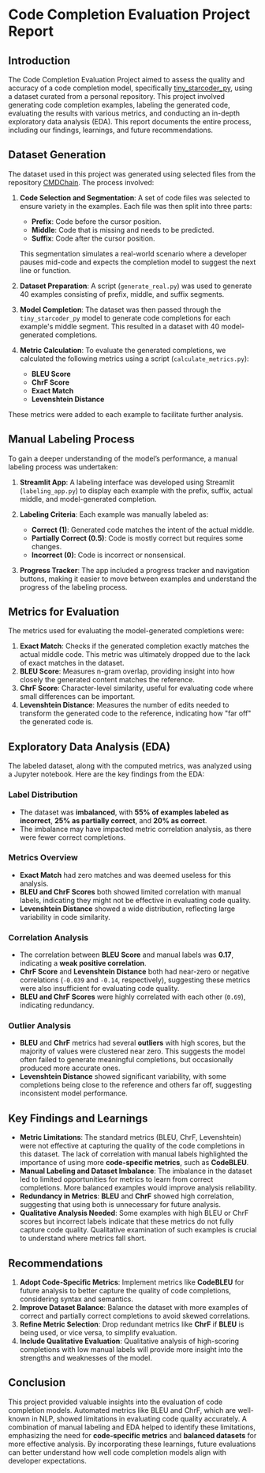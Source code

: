 # Code Completion Evaluation Project Report

## Introduction

The Code Completion Evaluation Project aimed to assess the quality and accuracy of a code completion model, specifically [tiny_starcoder_py](https://huggingface.co/bigcode/tiny_starcoder_py), using a dataset curated from a personal repository. This project involved generating code completion examples, labeling the generated code, evaluating the results with various metrics, and conducting an in-depth exploratory data analysis (EDA). This report documents the entire process, including our findings, learnings, and future recommendations.

## Dataset Generation

The dataset used in this project was generated using selected files from the repository [CMDChain](https://github.com/mvishiu11/CMDChain). The process involved:

1. **Code Selection and Segmentation**: A set of code files was selected to ensure variety in the examples. Each file was then split into three parts:
   - **Prefix**: Code before the cursor position.
   - **Middle**: Code that is missing and needs to be predicted.
   - **Suffix**: Code after the cursor position.

   This segmentation simulates a real-world scenario where a developer pauses mid-code and expects the completion model to suggest the next line or function.

2. **Dataset Preparation**: A script (`generate_real.py`) was used to generate 40 examples consisting of prefix, middle, and suffix segments.

3. **Model Completion**: The dataset was then passed through the `tiny_starcoder_py` model to generate code completions for each example's middle segment. This resulted in a dataset with 40 model-generated completions.

4. **Metric Calculation**: To evaluate the generated completions, we calculated the following metrics using a script (`calculate_metrics.py`):
   - **BLEU Score**
   - **ChrF Score**
   - **Exact Match**
   - **Levenshtein Distance**

These metrics were added to each example to facilitate further analysis.

## Manual Labeling Process

To gain a deeper understanding of the model’s performance, a manual labeling process was undertaken:

1. **Streamlit App**: A labeling interface was developed using Streamlit (`labeling_app.py`) to display each example with the prefix, suffix, actual middle, and model-generated completion.

2. **Labeling Criteria**: Each example was manually labeled as:
   - **Correct (1)**: Generated code matches the intent of the actual middle.
   - **Partially Correct (0.5)**: Code is mostly correct but requires some changes.
   - **Incorrect (0)**: Code is incorrect or nonsensical.

3. **Progress Tracker**: The app included a progress tracker and navigation buttons, making it easier to move between examples and understand the progress of the labeling process.

## Metrics for Evaluation

The metrics used for evaluating the model-generated completions were:

1. **Exact Match**: Checks if the generated completion exactly matches the actual middle code. This metric was ultimately dropped due to the lack of exact matches in the dataset.
2. **BLEU Score**: Measures n-gram overlap, providing insight into how closely the generated content matches the reference.
3. **ChrF Score**: Character-level similarity, useful for evaluating code where small differences can be important.
4. **Levenshtein Distance**: Measures the number of edits needed to transform the generated code to the reference, indicating how "far off" the generated code is.

## Exploratory Data Analysis (EDA)

The labeled dataset, along with the computed metrics, was analyzed using a Jupyter notebook. Here are the key findings from the EDA:

### Label Distribution
- The dataset was **imbalanced**, with **55% of examples labeled as incorrect**, **25% as partially correct**, and **20% as correct**.
- The imbalance may have impacted metric correlation analysis, as there were fewer correct completions.

### Metrics Overview
- **Exact Match** had zero matches and was deemed useless for this analysis.
- **BLEU and ChrF Scores** both showed limited correlation with manual labels, indicating they might not be effective in evaluating code quality.
- **Levenshtein Distance** showed a wide distribution, reflecting large variability in code similarity.

### Correlation Analysis
- The correlation between **BLEU Score** and manual labels was **0.17**, indicating a **weak positive correlation**.
- **ChrF Score** and **Levenshtein Distance** both had near-zero or negative correlations (`-0.039` and `-0.14`, respectively), suggesting these metrics were also insufficient for evaluating code quality.
- **BLEU and ChrF Scores** were highly correlated with each other (`0.69`), indicating redundancy.

### Outlier Analysis
- **BLEU** and **ChrF** metrics had several **outliers** with high scores, but the majority of values were clustered near zero. This suggests the model often failed to generate meaningful completions, but occasionally produced more accurate ones.
- **Levenshtein Distance** showed significant variability, with some completions being close to the reference and others far off, suggesting inconsistent model performance.

## Key Findings and Learnings

- **Metric Limitations**: The standard metrics (BLEU, ChrF, Levenshtein) were not effective at capturing the quality of the code completions in this dataset. The lack of correlation with manual labels highlighted the importance of using more **code-specific metrics**, such as **CodeBLEU**.
- **Manual Labeling and Dataset Imbalance**: The imbalance in the dataset led to limited opportunities for metrics to learn from correct completions. More balanced examples would improve analysis reliability.
- **Redundancy in Metrics**: **BLEU** and **ChrF** showed high correlation, suggesting that using both is unnecessary for future analysis.
- **Qualitative Analysis Needed**: Some examples with high BLEU or ChrF scores but incorrect labels indicate that these metrics do not fully capture code quality. Qualitative examination of such examples is crucial to understand where metrics fall short.

## Recommendations

1. **Adopt Code-Specific Metrics**: Implement metrics like **CodeBLEU** for future analysis to better capture the quality of code completions, considering syntax and semantics.
2. **Improve Dataset Balance**: Balance the dataset with more examples of correct and partially correct completions to avoid skewed correlations.
3. **Refine Metric Selection**: Drop redundant metrics like **ChrF** if **BLEU** is being used, or vice versa, to simplify evaluation.
4. **Include Qualitative Evaluation**: Qualitative analysis of high-scoring completions with low manual labels will provide more insight into the strengths and weaknesses of the model.

## Conclusion

This project provided valuable insights into the evaluation of code completion models. Automated metrics like BLEU and ChrF, which are well-known in NLP, showed limitations in evaluating code quality accurately. A combination of manual labeling and EDA helped to identify these limitations, emphasizing the need for **code-specific metrics** and **balanced datasets** for more effective analysis. By incorporating these learnings, future evaluations can better understand how well code completion models align with developer expectations.